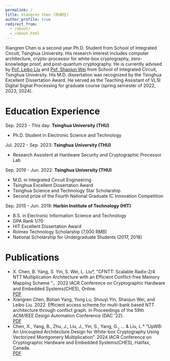 ```yaml
---
permalink: /
title: Xiangren Chen (陈相任)
author_profile: true
redirect_from: 
  - /about/
  - /about.html
---
```


Xiangren Chen is a second year Ph.D. Student from School of Integrated Circuit, Tsinghua University. His research interest includes computer architecture, crypto-processor for white-box cryptography, zero-knowledge proof, and post-quantum cryptography. He is currently advised by [Pof. Leibo Liu](https://www.sic.tsinghua.edu.cn/info/1014/1807.htm) and  [Pof. Shaojun Wei](https://www.ime.tsinghua.edu.cn/info/1014/1789.htm) from School of Integrated Circuit, Tsinghua University. His M.D. dissertation was recognized by the Tsinghua Excellent Dissertation Award. He served as the Teaching Assistant of VLSI Digital Signal Processing for graduate course (spring semester of 2022, 2023, 2024).


Education Experience
======
Sep. 2023 - This day: **Tsinghua University (THU)**  
  * Ph.D. Student in Electronic Science and Technology

Jul. 2022 - Sep. 2023: **Tsinghua University (THU)**  
  * Research Assistent at Hardware Security and Cryptographic Processor Lab

Sep. 2019 - Jun. 2022: **Tsinghua University (THU)**  
  * M.D. in Integrated Circuit Engineering  
  * Tsinghua Excellent Dissertation Award  
  * Tsinghua Science and Technology Star Scholarship  
  * Second prize of the Fourth National Graduate IC Innovation Competition

Sep. 2015 - Jun. 2019: **Harbin Institute of Technology (HIT)**  
  * B.S. in Electronic Information Science and Technology  
  * GPA Rank 1/70  
  * HIT Excellent Dissertation Award  
  * Rolmex Technology Scholarship (7,000 RMB)  
  * National Scholarship for Undergraduate Students (2017, 2018)  



Publications
======
* X. Chen, B. Yang, S. Yin, S. Wei, L. Liu*, "CFNTT: Scalable Radix-2/4 NTT Multiplication Architecture with an Efficient Conflict-free Memory Mapping Scheme "，2022 IACR Conference on Cryptographic Hardware and Embedded Systems(CHES), Online.  
[PDF](https://tches.iacr.org/index.php/TCHES/article/view/9291/8857)  
* Xiangren Chen, Bohan Yang, Yong Lu, Shouyi Yin, Shaojun Wei, and Leibo Liu. 2022. Efficient access scheme for multi-bank based NTT architecture through conflict graph. In Proceedings of the 59th ACM/IEEE Design Automation Conference (DAC '22).  
[PDF](https://dl.acm.org/doi/pdf/10.1145/3489517.3530656)  
* Chen, X., Yang, B., Zhu, J., Liu, J., Yin, S., Yang, G., ... & Liu, L.* “UpWB: An Uncoupled Architecture Design for White-box Cryptography Using Vectorized Montgomery Multiplication”. 2024 IACR Conference on Cryptographic Hardware and Embedded Systems(CHES), Halifax, Canada.  
[PDF](https://tches.iacr.org/index.php/TCHES/article/view/11443/10948)  
